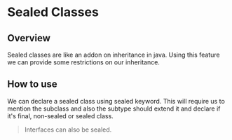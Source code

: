 # Sealed Classes

## Overview

Sealed classes are like an addon on inheritance in java. Using this feature we can provide some restrictions on our
inheritance. 

## How to use

We can declare a sealed class using sealed keyword. This will require us to mention the subclass and also the subtype
should extend it and declare if it's final, non-sealed or sealed class.

> Interfaces can also be sealed.
